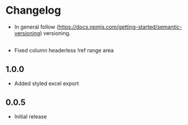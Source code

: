 # Changelog

* In general follow (https://docs.npmjs.com/getting-started/semantic-versioning) versioning.

## <next>
* Fixed column headerless !ref range area

## 1.0.0
* Added styled excel export

## 0.0.5
* Initial release
